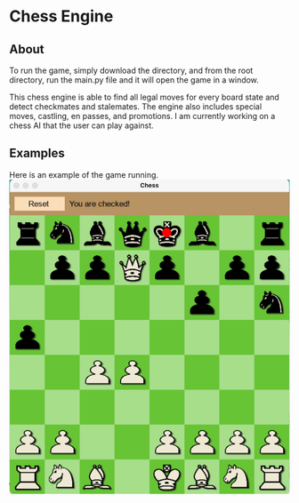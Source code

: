 # Chess Engine

## About

To run the game, simply download the directory, and from the root directory, run the main.py file and it will open the game in a window. 

This chess engine is able to find all legal moves for every board state and detect checkmates and stalemates. The engine also includes special moves, castling, en passes, and promotions. 
I am currently working on a chess AI that the user can play against.

## Examples

Here is an example of the game running.
![alt text](https://github.com/sharafrashid2/chess-engine/blob/public/example_board.png)
